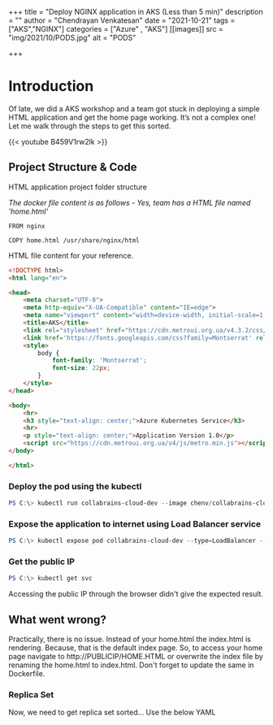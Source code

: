 +++
title = "Deploy NGINX application in AKS (Less than 5 min)"
description = ""
author = "Chendrayan Venkatesan"
date = "2021-10-21"
tags = ["AKS","NGINX"]
categories = ["Azure" , "AKS"]
[[images]]
  src = "img/2021/10/PODS.jpg"
  alt = "PODS"

+++

# Introduction

Of late, we did a AKS workshop and a team got stuck in deploying a simple HTML application and get the home page working. It’s not a complex one! Let me walk through the steps to get this sorted. 

{{< youtube B459V1rw2lk >}}

## Project Structure & Code

HTML application project folder structure

*The docker file content is as follows - Yes, team has a HTML file named 'home.html'*

```Docker
FROM nginx

COPY home.html /usr/share/nginx/html
```

HTML file content for your reference. 

```HTML
<!DOCTYPE html>
<html lang="en">

<head>
    <meta charset="UTF-8">
    <meta http-equiv="X-UA-Compatible" content="IE=edge">
    <meta name="viewport" content="width=device-width, initial-scale=1.0">
    <title>AKS</title>
    <link rel="stylesheet" href="https://cdn.metroui.org.ua/v4.3.2/css/metro-all.min.css">
    <link href='https://fonts.googleapis.com/css?family=Montserrat' rel='stylesheet'>
    <style>
        body {
            font-family: 'Montserrat';
            font-size: 22px;
        }
    </style>
</head>

<body>
    <hr>
    <h3 style="text-align: center;">Azure Kubernetes Service</h3>
    <hr>
    <p style="text-align: center;">Application Version 1.0</p>
    <script src="https://cdn.metroui.org.ua/v4/js/metro.min.js"></script>
</body>

</html>
```

### Deploy the pod using the kubectl

```PowerShell
PS C:\> kubectl run collabrains-cloud-dev --image chenv/collabrains-cloud-dev
```

### Expose the application to internet using Load Balancer service 

```PowerShell 
PS C:\> kubectl expose pod collabrains-cloud-dev --type=LoadBalancer --port=80 --name=collabrains-cloud-dev
```

### Get the public IP

```PowerShell
PS C:\> kubectl get svc
```

Accessing the public IP through the browser didn't give the expected result.

## What went wrong?

Practically, there is no issue. Instead of your home.html the index.html is rendering. Because, that is the default index page. So, to access your home page navigate to http://PUBLICIP/HOME.HTML or overwrite the index file by renaming the home.html to index.html. Don't forget to update the same in Dockerfile. 

### Replica Set

Now, we need to get replica set sorted... Use the below YAML 

```PowerShell

```